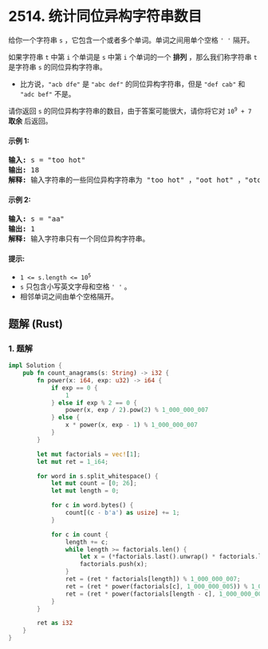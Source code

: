 # 2514. 统计同位异构字符串数目
给你一个字符串 `s` ，它包含一个或者多个单词。单词之间用单个空格 `' '` 隔开。

如果字符串 `t` 中第 `i` 个单词是 `s` 中第 `i` 个单词的一个 **排列** ，那么我们称字符串 `t` 是字符串 `s` 的同位异构字符串。

* 比方说，`"acb dfe"` 是 `"abc def"` 的同位异构字符串，但是 `"def cab"` 和 `"adc bef"` 不是。

请你返回 `s` 的同位异构字符串的数目，由于答案可能很大，请你将它对 <code>10<sup>9</sup> + 7</code> **取余** 后返回。

#### 示例 1:
<pre>
<strong>输入:</strong> s = "too hot"
<strong>输出:</strong> 18
<strong>解释:</strong> 输入字符串的一些同位异构字符串为 "too hot" ，"oot hot" ，"oto toh" ，"too toh" 以及 "too oht" 。
</pre>

#### 示例 2:
<pre>
<strong>输入:</strong> s = "aa"
<strong>输出:</strong> 1
<strong>解释:</strong> 输入字符串只有一个同位异构字符串。
</pre>

#### 提示:
* <code>1 <= s.length <= 10<sup>5</sup></code>
* `s` 只包含小写英文字母和空格 `' '` 。
* 相邻单词之间由单个空格隔开。

## 题解 (Rust)

### 1. 题解
```Rust
impl Solution {
    pub fn count_anagrams(s: String) -> i32 {
        fn power(x: i64, exp: u32) -> i64 {
            if exp == 0 {
                1
            } else if exp % 2 == 0 {
                power(x, exp / 2).pow(2) % 1_000_000_007
            } else {
                x * power(x, exp - 1) % 1_000_000_007
            }
        }

        let mut factorials = vec![1];
        let mut ret = 1_i64;

        for word in s.split_whitespace() {
            let mut count = [0; 26];
            let mut length = 0;

            for c in word.bytes() {
                count[(c - b'a') as usize] += 1;
            }

            for c in count {
                length += c;
                while length >= factorials.len() {
                    let x = (*factorials.last().unwrap() * factorials.len() as i64) % 1_000_000_007;
                    factorials.push(x);
                }
                ret = (ret * factorials[length]) % 1_000_000_007;
                ret = (ret * power(factorials[c], 1_000_000_005)) % 1_000_000_007;
                ret = (ret * power(factorials[length - c], 1_000_000_005)) % 1_000_000_007;
            }
        }

        ret as i32
    }
}
```
